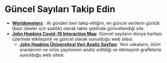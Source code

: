 # Güncel Sayıları Takip Edin
* **[Worldometers](https://www.worldometers.info/coronavirus/)** : ilk günden beri takip ettiğim, en güncel verilerin günlük (bazı ülkeler için saatlik) olarak tablo şeklinde güncellendiği site.
* **[John Hopkins Covid-19 Interactive Map](https://gisanddata.maps.arcgis.com/apps/opsdashboard/index.html#/bda7594740fd40299423467b48e9ecf6)**: Güncel sayıların dünya haritası üzerinde etkileşimli ve güncel olarak sunulduğu web sitesi.
  * **[John Hopkins Üniversitesi Veri Analiz Sayfası](https://coronavirus.jhu.edu/data)**: Yeni vakaların, ölüm oranlarının ve virüs yayılımının analiz edildiği ve etkileşimli grafiklerle sunulduğu web sitesi.
